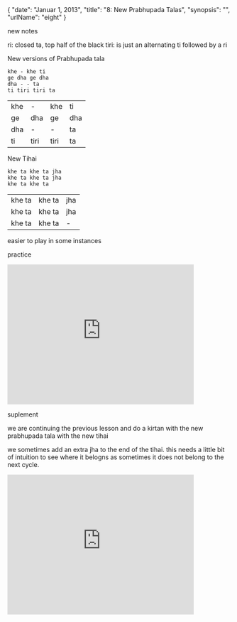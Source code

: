 <data>
{
    "date": "Januar 1, 2013",
    "title": "8: New Prabhupada Talas",
    "synopsis": "",
    "urlName": "eight"
}
</data>

new notes

ri: closed ta, top half of the black
tiri: is just an alternating ti followed by a ri


New versions of Prabhupada tala

    khe - khe ti
    ge dha ge dha
    dha - - ta
    ti tiri tiri ta

<table>
    <tr>
        <td>khe</td> 
        <td>-</td> 
        <td>khe</td> 
        <td>ti</td>
    </tr>
    <tr>
        <td>ge</td> 
        <td>dha</td> 
        <td>ge</td> 
        <td>dha</td> 
    </tr>
    <tr>
        <td>dha</td> 
        <td>-</td> 
        <td>-</td> 
        <td>ta</td> 
    </tr>
    <tr>
        <td>ti</td> 
        <td>tiri</td> 
        <td>tiri</td> 
        <td>ta</td> 
    </tr>
</table>


New Tihai

    khe ta khe ta jha
    khe ta khe ta jha
    khe ta khe ta 


<table>
    <tr>
        <td>khe ta</td> 
        <td>khe ta</td> 
        <td>jha</td> 
    </tr>
    <tr>
        <td>khe ta</td> 
        <td>khe ta</td> 
        <td>jha</td> 
    </tr>
    <tr>
        <td>khe ta</td> 
        <td>khe ta</td> 
        <td>-</td> 
    </tr>
</table>

easier to play in some instances

practice


<iframe width="420" height="315" src="http://www.youtube.com/embed/gGACfXFsUGI" frameborder="0" allowfullscreen></iframe>



suplement

we are continuing the previous lesson and do a kirtan with the new prabhupada tala with the new tihai

we sometimes add an extra jha to the end of the tihai. this needs a little bit of intuition to see where it belogns as sometimes it does not belong to the next cycle. 

<iframe width="420" height="315" src="http://www.youtube.com/embed/08wTJtng43w" frameborder="0" allowfullscreen></iframe>

